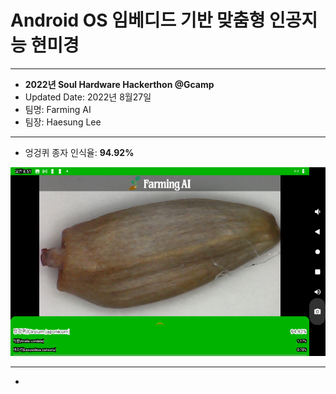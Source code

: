# Android OS 임베디드 기반 맞춤형 인공지능 현미경

***

* <b>2022년 Soul Hardware Hackerthon @Gcamp</b>
* Updated Date: 2022년 8월27일 
* 팀명: Farming AI
* 팀장: Haesung Lee

***

* 엉겅퀴 종자 인식율: <b>94.92%</b> 

![view](https://raw.githubusercontent.com/rugfk/AI_Microscope/main/images/sample.png)

***

* 
